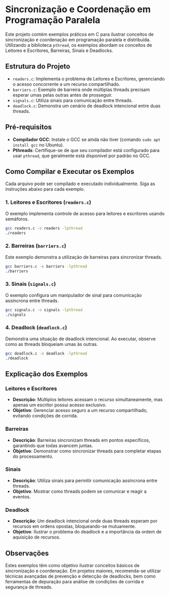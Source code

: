 
# Sincronização e Coordenação em Programação Paralela

Este projeto contém exemplos práticos em C para ilustrar conceitos de sincronização e coordenação em programação paralela e distribuída. Utilizando a biblioteca `pthread`, os exemplos abordam os conceitos de Leitores e Escritores, Barreiras, Sinais e Deadlocks.

## Estrutura do Projeto

- `readers.c`: Implementa o problema de Leitores e Escritores, gerenciando o acesso concorrente a um recurso compartilhado.
- `barriers.c`: Exemplo de barreira onde múltiplas threads precisam esperar umas pelas outras antes de prosseguir.
- `signals.c`: Utiliza sinais para comunicação entre threads.
- `deadlock.c`: Demonstra um cenário de deadlock intencional entre duas threads.

## Pré-requisitos

- **Compilador GCC**: Instale o GCC se ainda não tiver (comando `sudo apt install gcc` no Ubuntu).
- **Pthreads**: Certifique-se de que seu compilador está configurado para usar `pthread`, que geralmente está disponível por padrão no GCC.

## Como Compilar e Executar os Exemplos

Cada arquivo pode ser compilado e executado individualmente. Siga as instruções abaixo para cada exemplo.

### 1. Leitores e Escritores (`readers.c`)

O exemplo implementa controle de acesso para leitores e escritores usando semáforos.

```bash
gcc readers.c -o readers -lpthread
./readers
```

### 2. Barreiras (`barriers.c`)

Este exemplo demonstra a utilização de barreiras para sincronizar threads.

```bash
gcc barriers.c -o barriers -lpthread
./barriers
```

### 3. Sinais (`signals.c`)

O exemplo configura um manipulador de sinal para comunicação assíncrona entre threads.

```bash
gcc signals.c -o signals -lpthread
./signals
```

### 4. Deadlock (`deadlock.c`)

Demonstra uma situação de deadlock intencional. Ao executar, observe como as threads bloqueiam umas às outras.

```bash
gcc deadlock.c -o deadlock -lpthread
./deadlock
```

## Explicação dos Exemplos

### Leitores e Escritores
- **Descrição**: Múltiplos leitores acessam o recurso simultaneamente, mas apenas um escritor possui acesso exclusivo.
- **Objetivo**: Gerenciar acesso seguro a um recurso compartilhado, evitando condições de corrida.

### Barreiras
- **Descrição**: Barreiras sincronizam threads em pontos específicos, garantindo que todas avancem juntas.
- **Objetivo**: Demonstrar como sincronizar threads para completar etapas do processamento.

### Sinais
- **Descrição**: Utiliza sinais para permitir comunicação assíncrona entre threads.
- **Objetivo**: Mostrar como threads podem se comunicar e reagir a eventos.

### Deadlock
- **Descrição**: Um deadlock intencional onde duas threads esperam por recursos em ordens opostas, bloqueando-se mutuamente.
- **Objetivo**: Ilustrar o problema do deadlock e a importância da ordem de aquisição de recursos.

## Observações

Estes exemplos têm como objetivo ilustrar conceitos básicos de sincronização e coordenação. Em projetos maiores, recomenda-se utilizar técnicas avançadas de prevenção e detecção de deadlocks, bem como ferramentas de depuração para análise de condições de corrida e segurança de threads.



